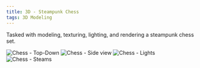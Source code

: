 ```yaml
---
title: 3D - Steampunk Chess
tags: 3D Modeling
---
```


Tasked with modeling, texturing, lighting, and rendering a steampunk chess set.

![Chess - Top-Down](/img/3D-Chess/top-down.png)
![Chess - Side view](/img/3D-Chess/side.jpg)
![Chess - Lights](/img/3D-Chess/lights.jpg)
![Chess - Steams](/img/3D-Chess/steams.jpg)
